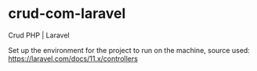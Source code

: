 # crud-com-laravel
 Crud PHP | Laravel

 Set up the environment for the project to run on the machine, source used: https://laravel.com/docs/11.x/controllers
